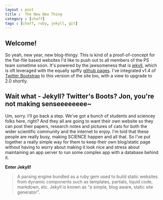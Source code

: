 ```yaml
---
layout : post
title :  The New New Thing
category : [chaff]
tags : [chaff, ruby, jekyll, git]
---
```


## Welcome!

So yeah, new year, new blog-thingy. This is kind of a proof-of-concept for the flat-file based websites I'd like to push out to all members of the PS team sometime soon. It's powered by the jawsomeness that is [jekyll](http://jekyllrb.com/), which is oft leveraged with the equally spiffy [github pages](http://pages.github.com/). I've integrated v1.4 of [Twitter Bootstrap](http://twitter.github.com/bootstrap/) to this version of the site too, with a view to upgrade to 2.0 shortly.

## Wait what - Jekyll? Twitter's Boots? Jon, you're not making senseeeeeeee~

Um, sorry. I'll go back a step. We've got a bunch of students and sciencey folks here, right? And they all are going to want their own website so they can post their papers, research notes and pictures of cats for both the wider scientific community and the internet to enjoy. I'm told that these people are really busy, making SCIENCE happen and all that. So I've put together a really simple way for them to keep their own blog/static page without having to worry about making it look nice and stress about maintaining an app server to run some complex app with a database behind it.

**Enter Jekyll!**

> A parsing engine bundled as a ruby gem used to build static websites from dynamic components such as templates, partials, liquid code, markdown, etc. 
> Jekyll is known as “a simple, blog aware, static site generator”.


